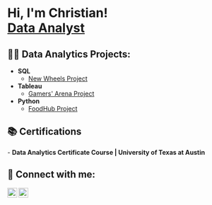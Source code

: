 <h1>Hi, I'm Christian! <br/><a href="https://github.com/christianfelton">Data Analyst</a>

<h2>👨‍💻 Data Analytics Projects:</h2>

- <b>SQL</b>
  - [New Wheels Project](https://github.com/christianfelton/SQL-Project)
- <b>Tableau</b>
  - [Gamers' Arena Project](https://github.com/christianfelton/Tableau-Projects)
- <b>Python</b>
  - [FoodHub Project](https://github.com/joshmadakor1/Package-Delivery-Pathfinding-Algorithm)
  
<h2>📚 Certifications</h2>
  - <b>Data Analytics Certificate Course | University of Texas at Austin </b>

<h2> 🤳 Connect with me:</h2>

[<img align="left" alt="christianfelton | LinkedIn" width="22px" src="https://cdn.jsdelivr.net/npm/simple-icons@v3/icons/linkedin.svg" />][linkedin]
[<img align="left" alt="christianfelton | Instagram" width="22px" src="https://cdn.jsdelivr.net/npm/simple-icons@v3/icons/instagram.svg" />][instagram]

[instagram]: https://www.instagram.com/christianfelton/
[linkedin]: https://linkedin.com/in/christianfelton

<!--
**christianfelton/christianfelton** is a ✨ _special_ ✨ repository because its `README.md` (this file) appears on your GitHub profile.

Here are some ideas to get you started:

- 🔭 I’m currently working on ...
- 🌱 I’m currently learning ...
- 👯 I’m looking to collaborate on ...
- 🤔 I’m looking for help with ...
- 💬 Ask me about ...
- 📫 How to reach me: ...
- 😄 Pronouns: ...
- ⚡ Fun fact: ...
-->
